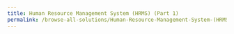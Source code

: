 ```yaml
---
title: Human Resource Management System (HRMS) (Part 1)
permalink: /browse-all-solutions/Human-Resource-Management-System-(HRMS)-(Part-1)
---
```


